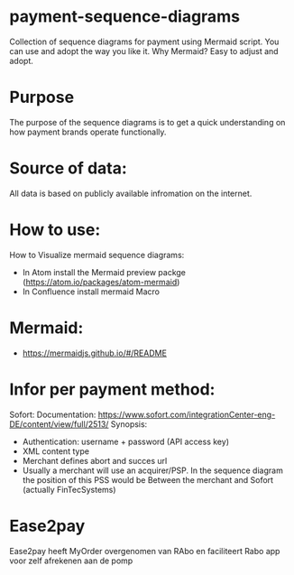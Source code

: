 # payment-sequence-diagrams
Collection of sequence diagrams for payment using Mermaid script. You can use and adopt the way you like it. Why Mermaid? Easy to adjust and adopt.


# Purpose
The purpose of the sequence diagrams is to get a quick understanding on how payment brands operate functionally. 

# Source of data:
All data is based on publicly available infromation on the internet.

# How to use:
How to Visualize mermaid sequence diagrams:
- In Atom install the Mermaid preview packge (https://atom.io/packages/atom-mermaid)
- In Confluence install mermaid Macro

# Mermaid:
- https://mermaidjs.github.io/#/README


# Infor per payment method:
Sofort:
Documentation: https://www.sofort.com/integrationCenter-eng-DE/content/view/full/2513/
Synopsis:
- Authentication: username + password (API access key)
- XML content type
- Merchant defines abort and succes url 
- Usually a merchant will use an acquirer/PSP. In the sequence diagram the position of this PSS would be Between the merchant and Sofort (actually FinTecSystems) 

# Ease2pay
Ease2pay heeft MyOrder overgenomen van RAbo en faciliteert Rabo app voor zelf afrekenen aan de pomp
